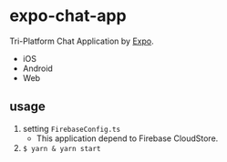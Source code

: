 # expo-chat-app

Tri-Platform Chat Application by [Expo](https://expo.io/).

- iOS
- Android
- Web

## usage

1. setting `FirebaseConfig.ts`
    - This application depend to Firebase CloudStore.
1. `$ yarn & yarn start`
